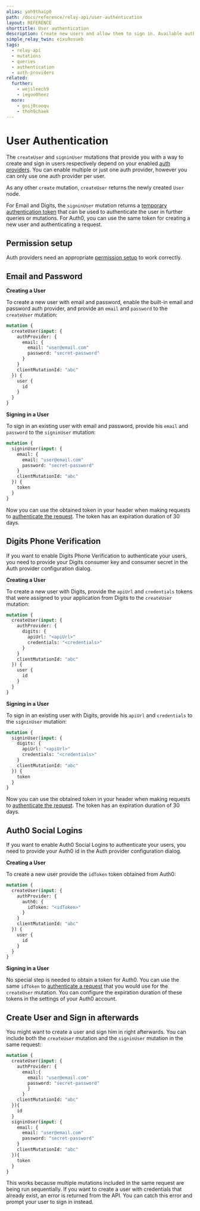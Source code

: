 ```yaml
---
alias: yoh9thaip0
path: /docs/reference/relay-api/user-authentication
layout: REFERENCE
shorttitle: User authentication
description: Create new users and allow them to sign in. Available authentication methods are Auth0, Digits and email login, depending on your project setup.
simple_relay_twin: eixu9osueb
tags:
  - relay-api
  - mutations
  - queries
  - authentication
  - auth-providers
related:
  further:
    - wejileech9
    - iegoo0heez
  more:
    - goij0cooqu
    - thoh9chaek
---
```


# User Authentication

The `createUser` and `signinUser` mutations that provide you with a way to create and sign in users respectively depend on your enabled [auth providers](!alias-seimeish6e#authentication-providers). You can enable multiple or just one auth provider, however you can only use one auth provider per user.

As any other `create` mutation, `createUser` returns the newly created `User` node.

For Email and Digits, the `signinUser` mutation returns a [temporary authentication token](!alias-wejileech9) that can be used to authenticate the user in further queries or mutations. For Auth0, you can use the same token for creating a new user and authenticating a request.

## Permission setup

Auth providers need an appropriate [permission setup](!alias-geekae9gah) to work correctly.

## Email and Password

**Creating a User**

To create a new user with email and password, enable the built-in email and password auth provider, and provide an `email` and `password` to the `createUser` mutation:

```graphql
mutation {
  createUser(input: {
    authProvider: {
      email: {
        email: "user@email.com"
        password: "secret-password"
      }
    }
    clientMutationId: "abc"
  }) {
    user {
      id
    }
  }
}
```

**Signing in a User**

To sign in an existing user with email and password, provide his `email` and `password` to the `signinUser` mutation:

```graphql
mutation {
  signinUser(input: {
    email: {
      email: "user@email.com"
      password: "secret-password"
    }
    clientMutationId: "abc"
  }) {
    token
  }
}
```

Now you can use the obtained token in your header when making requests to [authenticate the request](!alias-wejileech9).
The token has an expiration duration of 30 days.

## Digits Phone Verification

If you want to enable Digits Phone Verification to authenticate your users, you need to provide your Digits consumer key and consumer secret in the Auth provider configuration dialog.

**Creating a User**

To create a new user with Digits, provide the `apiUrl` and `credentials` tokens that were assigned to your application from Digits to the `createUser` mutation:

```graphql
mutation {
  createUser(input: {
    authProvider: {
      digits: {
        apiUrl: "<apiUrl>"
        credentials: "<credentials>"
      }
    }
    clientMutationId: "abc"
  }) {
    user {
      id
    }
  }
}
```

**Signing in a User**

To sign in an existing user with Digits, provide his `apiUrl` and `credentials` to the `signinUser` mutation:

```graphql
mutation {
  signinUser(input: {
    digits: {
      apiUrl: "<apiUrl>"
      credentials: "<credentials>"
    }
    clientMutationId: "abc"
  }) {
    token
  }
}
```

Now you can use the obtained token in your header when making requests to [authenticate the request](!alias-wejileech9).
The token has an expiration duration of 30 days.

## Auth0 Social Logins

If you want to enable Auth0 Social Logins to authenticate your users, you need to provide your Auth0 id in the Auth provider configuration dialog.

**Creating a User**

To create a new user provide the `idToken` token obtained from Auth0:

```graphql
mutation {
  createUser(input: {
    authProvider: {
      auth0: {
        idToken: "<idToken>"
      }
    }
    clientMutationId: "abc"
  }) {
    user {
      id
    }
  }
}
```

**Signing in a User**

No special step is needed to obtain a token for Auth0. You can use the same `idToken` to [authenticate a request](!alias-wejileech9) that you would use for the `createUser` mutation. You can configure the expiration duration of these tokens in the settings of your Auth0 account.

## Create User and Sign in afterwards

You might want to create a user and sign him in right afterwards. You can include both the `createUser` mutation and the `signinUser` mutation in the same request:

```graphql
mutation {
  createUser(input: {
    authProvider: {
      email:{
        email: "user@email.com"
        password: "secret-password"
        }
      }
    clientMutationId: "abc"
  }){
    id
  }
  signinUser(input: {
    email: {
      email: "user@email.com"
      password: "secret-password"
    }
    clientMutationId: "abc"
  }){
    token
  }
}
```

This works because multiple mutations included in the same request are being run sequentially.
If you want to create a user with credentials that already exist, an error is returned from the API. You can catch this error and prompt your user to sign in instead.
